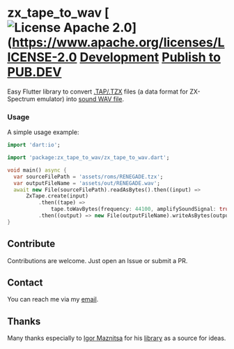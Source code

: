 # zx_tape_to_wav  [![License Apache 2.0](https://img.shields.io/badge/license-Apache%20License%202.0-green.svg)](https://www.apache.org/licenses/LICENSE-2.0 [Development](https://github.com/semack/zx_tape_to_wav/workflows/Development/badge.svg?branch=development) [Publish to PUB.DEV](https://github.com/semack/zx_tape_to_wav/workflows/Publish%20to%20PUB.DEV/badge.svg?branch=master)

Easy Flutter library to convert [.TAP/.TZX](https://documentation.help/BASin/format_tape.html) files (a data format for ZX-Spectrum emulator) into [sound WAV file](https://en.wikipedia.org/wiki/WAV).

### Usage
A simple usage example:
```dart
import 'dart:io';

import 'package:zx_tape_to_wav/zx_tape_to_wav.dart';

void main() async {
  var sourceFilePath = 'assets/roms/RENEGADE.tzx';
  var outputFileName = 'assets/out/RENEGADE.wav';
  await new File(sourceFilePath).readAsBytes().then((input) =>
      ZxTape.create(input)
          .then((tape) =>
              tape.toWavBytes(frequency: 44100, amplifySoundSignal: true))
          .then((output) => new File(outputFileName).writeAsBytes(output)));
}
```

## Contribute
Contributions are welcome. Just open an Issue or submit a PR. 

## Contact
You can reach me via my [email](mailto://semack@gmail.com).

## Thanks
Many thanks especially to [Igor Maznitsa](https://github.com/raydac) for his [library](https://github.com/raydac/zxtap-to-wav) as a source for ideas.



